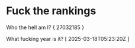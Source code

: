 # Fuck the rankings

Who the hell am I?
{ 27032185 }

What fucking year is it?
[ 2025-03-18T05:23:20Z ]
